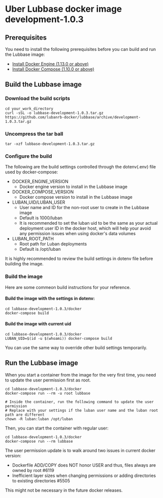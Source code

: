 # Uber Lubbase docker image development-1.0.3

## Prerequisites

You need to install the following prerequisites before you can build and run the Lubbase image:
  * [Install Docker Engine (1.13.0 or above)](https://docs.docker.com/engine/installation/)
  * [Install Docker Compose (1.10.0 or above)](https://docs.docker.com/compose/install/)

## Build the Lubbase image

### Download the build scripts

```
cd your_work_directory
curl -sSL -o lubbase-development-1.0.3.tar.gz  https://github.com/lubanrb-docker/lubbase/archive/development-1.0.3.tar.gz
```

### Uncompress the tar ball

```
tar -xzf lubbase-development-1.0.3.tar.gz
```

### Configure the build

The following are the build settings controlled through the dotenv(.env) file used by docker-compose:
  * DOCKER_ENGINE_VERSION
    * Docker engine version to install in the Lubbase image
  * DOCKER_COMPOSE_VERSION
    * Docker compose version to install in the Lubbase image
  * LUBAN_UID/LUBAN_USER
    * User name and ID for the non-root user to create in the Lubbase image
    * Default is 1000/luban
    * It is recommended to set the luban uid to be the same as your actual deployment user ID in the docker host, which will help your avoid any permission issues when using docker's data volumes
  * LUBAN_ROOT_PATH
    * Root path for Luban deployments
    * Default is /opt/luban

It is highly recommended to review the build settings in dotenv file before building the image.

### Build the image

Here are some commeon build instructions for your reference.

#### Build the image with the settings in dotenv:

```
cd lubbase-development-1.0.3/docker
docker-compose build
```

#### Build the image with current uid

```
cd lubbase-development-1.0.3/docker
LUBAN_UID=$(id -u $(whoami)) docker-compose build
```

You can use the same way to override other build settings temporarily.

## Run the Lubbase image

When you start a container from the image for the very first time, you need to update the user permission first as root. 

```
cd lubbase-development-1.0.3/docker
docker-compose run --rm -u root lubbase

# Inside the container, run the following command to update the user permission
# Replace with your settings if the luban user name and the luban root path are different
chown -R luban:luban /opt/luban
```

Then, you can start the container with regular user:

```
cd lubbase-development-1.0.3/docker
docker-compose run --rm lubbase
```

The user permission update is to walk around two issues in current docker version:

  * Dockerfile ADD/COPY does NOT honor USER and thus, files always are owned by root #6119
  * Inefficient layer sizes when changing permissions or adding directories to existing directories #5505

This might not be necessary in the future docker releases. 

